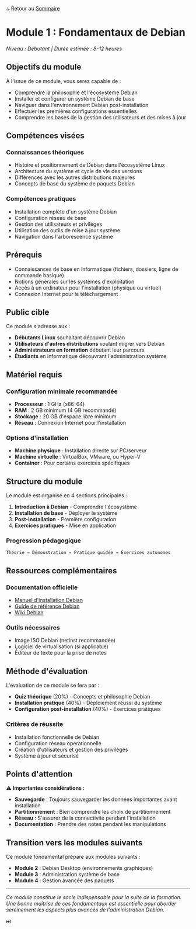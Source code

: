 🔝 Retour au [Sommaire](/SOMMAIRE.md)

# Module 1 : Fondamentaux de Debian

*Niveau : Débutant | Durée estimée : 8-12 heures*

## Objectifs du module

À l'issue de ce module, vous serez capable de :

- Comprendre la philosophie et l'écosystème Debian
- Installer et configurer un système Debian de base
- Naviguer dans l'environnement Debian post-installation
- Effectuer les premières configurations essentielles
- Comprendre les bases de la gestion des utilisateurs et des mises à jour

## Compétences visées

### Connaissances théoriques
- Histoire et positionnement de Debian dans l'écosystème Linux
- Architecture du système et cycle de vie des versions
- Différences avec les autres distributions majeures
- Concepts de base du système de paquets Debian

### Compétences pratiques
- Installation complète d'un système Debian
- Configuration réseau de base
- Gestion des utilisateurs et privilèges
- Utilisation des outils de mise à jour système
- Navigation dans l'arborescence système

## Prérequis

- Connaissances de base en informatique (fichiers, dossiers, ligne de commande basique)
- Notions générales sur les systèmes d'exploitation
- Accès à un ordinateur pour l'installation (physique ou virtuel)
- Connexion Internet pour le téléchargement

## Public cible

Ce module s'adresse aux :
- **Débutants Linux** souhaitant découvrir Debian
- **Utilisateurs d'autres distributions** voulant migrer vers Debian
- **Administrateurs en formation** débutant leur parcours
- **Étudiants** en informatique découvrant l'administration système

## Matériel requis

### Configuration minimale recommandée
- **Processeur** : 1 GHz (x86-64)
- **RAM** : 2 GB minimum (4 GB recommandé)
- **Stockage** : 20 GB d'espace libre minimum
- **Réseau** : Connexion Internet pour l'installation

### Options d'installation
- **Machine physique** : Installation directe sur PC/serveur
- **Machine virtuelle** : VirtualBox, VMware, ou Hyper-V
- **Container** : Pour certains exercices spécifiques

## Structure du module

Le module est organisé en 4 sections principales :

1. **Introduction à Debian** - Comprendre l'écosystème
2. **Installation de base** - Déployer le système
3. **Post-installation** - Première configuration
4. **Exercices pratiques** - Mise en application

### Progression pédagogique

```
Théorie → Démonstration → Pratique guidée → Exercices autonomes
```

## Ressources complémentaires

### Documentation officielle
- [Manuel d'installation Debian](https://www.debian.org/releases/stable/installmanual)
- [Guide de référence Debian](https://www.debian.org/doc/manuals/debian-reference/)
- [Wiki Debian](https://wiki.debian.org/)

### Outils nécessaires
- Image ISO Debian (netinst recommandée)
- Logiciel de virtualisation (si applicable)
- Éditeur de texte pour la prise de notes

## Méthode d'évaluation

L'évaluation de ce module se fera par :
- **Quiz théorique** (20%) - Concepts et philosophie Debian
- **Installation pratique** (40%) - Déploiement réussi du système
- **Configuration post-installation** (40%) - Exercices pratiques

### Critères de réussite
- Installation fonctionnelle de Debian
- Configuration réseau opérationnelle
- Création d'utilisateurs et gestion des privilèges
- Système à jour et sécurisé

## Points d'attention

⚠️ **Importantes considérations :**

- **Sauvegarde** : Toujours sauvegarder les données importantes avant installation
- **Partitionnement** : Bien comprendre les choix de partitionnement
- **Réseau** : S'assurer de la connectivité pendant l'installation
- **Documentation** : Prendre des notes pendant les manipulations

## Transition vers les modules suivants

Ce module fondamental prépare aux modules suivants :
- **Module 2** : Debian Desktop (environnements graphiques)
- **Module 3** : Administration système de base
- **Module 4** : Gestion avancée des paquets

---

*Ce module constitue le socle indispensable pour la suite de la formation. Une bonne maîtrise de ces fondamentaux est essentielle pour aborder sereinement les aspects plus avancés de l'administration Debian.*

⏭️
